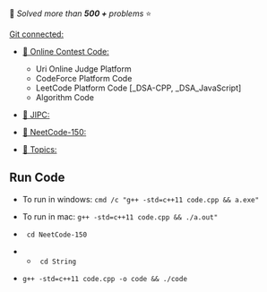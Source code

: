🌟 *Solved more than **500 +** problems* ⭐

[Git connected:](https://github.com/bappasahabapi/ACM.git)


- [📁 Online Contest Code:](https://github.com/bappasahabapi/ACM/tree/main/Online%20Contest%20Platform%20Code)
    - Uri Online Judge Platform
    - CodeForce Platform Code
    - LeetCode Platform Code [_DSA-CPP, _DSA_JavaScript]
    - Algorithm Code

- [📁 JIPC:](https://github.com/bappasahabapi/ACM/blob/main/JIPC-CPS/)
- [📁 NeetCode-150:](https://github.com/bappasahabapi/ACM/tree/main/NeetCode-150)
- [📁 Topics:](https://github.com/bappasahabapi/ACM/tree/main/Topics)

##    Run Code 

- To run in windows:  `cmd /c "g++ -std=c++11 code.cpp && a.exe"`
- To run in mac:  `g++ -std=c++11 code.cpp && ./a.out"`

-   ` cd NeetCode-150`
-   -   ` cd String`
-    `g++ -std=c++11 code.cpp -o code && ./code`
<!-- -    `g++ -std=c++11 code.cpp && ./a.out` -->

